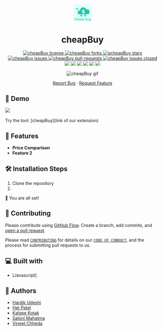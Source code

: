 <p align="center">
  <a href="link-of-our-extension">
    <img alt="GitHub Profile Readme Generator" src="images/cheapbuy.png" width="60" />
  </a>
</p>
<h1 align="center">
  cheapBuy
</h1>

<!--Badges-->
<p align="center">
<a href="https://github.com/het-patel99/cheapBuy/blob/master/LICENSE" target="blank">
<img src="https://img.shields.io/github/license/het-patel99/cheapBuy?style=flat-square" alt="cheapBuy license" />
</a>
<a href="https://github.com/het-patel99/cheapBuy/fork" target="blank">
<img src="https://img.shields.io/github/forks/het-patel99/cheapBuy?style=flat-square" alt="cheapBuy forks"/>
</a>
<a href="https://github.com/het-patel99/cheapBuy/stargazers" target="blank">
<img src="https://img.shields.io/github/stars/het-patel99/cheapBuy?style=flat-square" alt="gcheapBuy stars"/>
</a>
<a href="https://github.com/het-patel99/cheapBuy/issues" target="blank">
<img src="https://img.shields.io/github/issues/het-patel99/cheapBuy?style=flat-square" alt="cheapBuy issues"/>
</a>
<a href="https://github.com/het-patel99/cheapBuy/pulls" target="blank">
<img src="https://img.shields.io/github/issues-pr/het-patel99/cheapBuy?style=flat-square" alt="cheapBuy pull-requests"/>
</a>
  <a href="https://github.com/het-patel99/cheapBuy/issues" target="blank">
<img src="https://img.shields.io/github/issues-closed/het-patel99/cheapBuy" alt="cheapBuy issues closed"/>
</a>
<a href="https://github.com/het-patel99/cheapBuy/graphs/contributors" alt="Contributors">
 <img src="https://img.shields.io/github/contributors/het-patel99/cheapBuy" /></a>
  
  <a href="https://github.com/sal0ni/cheapBuy/milestones" alt="milestones">
 <img src="https://img.shields.io/github/milestones/all/het-patel99/cheapBuy" /></a> 
  
  <a href="https://github.com/sal0ni/cheapBuy/graphs/commit-activity" alt="commit activity">
 <img src="https://img.shields.io/github/commit-activity/w/het-patel99/cheapBuy" /></a> 
  
  <a href="https://github.com/sal0ni/cheapBuy/discussions" alt="discussion">
 <img src="https://img.shields.io/github/discussions/het-patel99/cheapBuy" /></a> 
  
 <a href="https://img.shields.io/github/repo-size/het-patel99/cheapBuy" alt="repo size">
 <img src="https://img.shields.io/github/repo-size/het-patel99/cheapBuy" /></a>
  
  <a href="https://img.shields.io/tokei/lines/github/het-patel99/cheapBuy" alt="repo size">
 <img src="https://img.shields.io/tokei/lines/github/het-patel99/cheapBuy" /></a> 
  
</p>

<!--working of extension gif-->
<p align="center"><img src="images/cheapBuy.gif" alt="cheapBuy gif" /></p>

<p align="center">
    <a href="https://github.com/het-patel99/cheapBuy/issues/new/choose">Report Bug</a>
    ·
    <a href="https://github.com/het-patel99/cheapBuy/issues/new/choose">Request Feature</a>
</p>

## 🚀 Demo 
<a href="https://het-patel99.github.io/cheapBuy" target="blank">
  <img src="https://img.shields.io/website?url=------link-of-our-extension---------------r&logo=github&style=flat-square" />
</a>
<p>
Try the tool: [cheapBuy](link of our extension)
</p>

## 🧐 Features
- **Price Comparison**
- **Feature 2**

## 🛠️ Installation Steps

1. Clone the repository
2. 



🌟 You are all set!

## 🍰 Contributing
Please contribute using [GitHub Flow](https://guides.github.com/introduction/flow). Create a branch, add commits, and [open a pull request](https://github.com/het=patel99/cheapBuy/compare).

Please read [`CONTRIBUTING`](CONTRIBUTING.md) for details on our [`CODE OF CONDUCT`](CODE_OF_CONDUCT.md), and the process for submitting pull requests to us.


## 💻 Built with
- [Javascript]

## 🙇 Authors

- [Hardik Udeshi](https://github.com/hvudeshi) 
- [Het Patel](https://github.com/het-patel99)
- [Kalgee Kotak](https://github.com/kalgeekotak99)
- [Saloni Mahatma](https://github.com/sal0ni)
- [Vineet Chheda](https://github.com/vineet2311)

